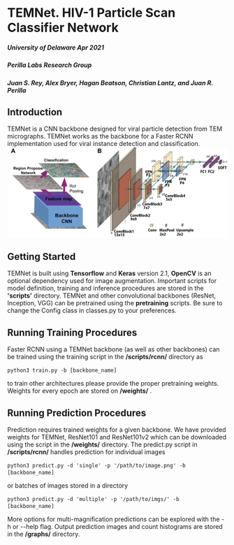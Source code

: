 # TEMNet. HIV-1 Particle Scan Classifier Network
##### University of Delaware Apr 2021
##### Perilla Labs Research Group
##### Juan S. Rey, Alex Bryer, Hagan Beatson, Christian Lantz, and Juan R. Perilla

## Introduction
TEMNet is a CNN backbone designed for viral particle detection from TEM micrographs. TEMNet works as the backbone for a Faster RCNN implementation used for viral instance detection and classification.
![Faster RCNN and TEMNet architectures](/graphs/RCNN_TEMNet.png)

## Getting Started
TEMNet is built using **Tensorflow** and **Keras** version 2.1, **OpenCV** is an optional dependency used for image augmentation.
Important scripts for model definition, training and inference procedures are stored in the **'scripts'** directory. 
TEMNet and other convolutional backbones (ResNet, Inception, VGG) can be pretrained using the **pretraining** scripts. Be sure to change the Config class in classes.py to your preferences.

## Running Training Procedures
Faster RCNN using a TEMNet backbone (as well as other backbones) can be trained using the training script in the **/scripts/rcnn/** directory as 
```
python3 train.py -b [backbone_name]
```
to train other architectures please provide the proper pretraining weights. Weights for every epoch are stored on **/weights/** .

## Running Prediction Procedures
Prediction requires trained weights for a given backbone. We have provided weights for TEMNet, ResNet101 and ResNet101v2 which can be downloaded using the script in the **/weights/** directory.
The predict.py script in **/scripts/rcnn/** handles prediction for individual images
```
python3 predict.py -d 'single' -p '/path/to/image.png' -b [backbone_name]
```
or batches of images stored in a directory
```
python3 predict.py -d 'multiple' -p '/path/to/imgs/' -b [backbone_name]
```
More options for multi-magnification predictions can be explored with the -h or --help flag.
Output prediction images and count histograms are stored in the **/graphs/** directory.
